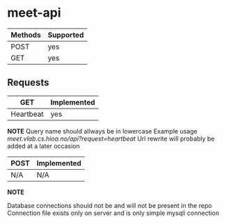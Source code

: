 # meet-api

| Methods | Supported |
| --- | --- |
| POST | yes |
| GET | yes |

## Requests
| GET | Implemented |
| --- | --- |
| Heartbeat | yes |

**NOTE** Query name should allways be in lowercase
Example usage *meet.vlab.cs.hioa.no/api?request=heartbeat*
Url rewrite will probably be added at a later occasion

| POST | Implemented |
| --- | --- |
| N/A | N/A |



**NOTE**

Database connections should not be and will not be present in the repo
Connection file exists only on server and is only simple mysqli connection